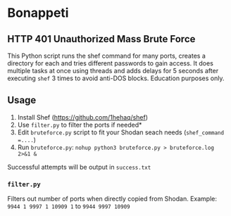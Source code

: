 # Bonappeti
## HTTP 401 Unauthorized Mass Brute Force
This Python script runs the shef command for many ports, creates a directory for each and tries different passwords to gain access. 
It does multiple tasks at once using threads and adds delays for 5 seconds after executing `shef` 3 times to avoid anti-DOS blocks.
Education purposes only.

## Usage
1. Install Shef (https://github.com/1hehaq/shef)
2. Use `filter.py` to filter the ports if needed*
3. Edit `bruteforce.py` script to fit your Shodan seach needs (`shef_command =....`)
4. Run `bruteforce.py`: `nohup python3 bruteforce.py > bruteforce.log 2>&1 &`

Successful attempts will be output in `success.txt`

### `filter.py`
Filters out number of ports when directly copied from Shodan.
Example: 
`9944
1
9997
1
10909
1` to `9944
9997
10909`
